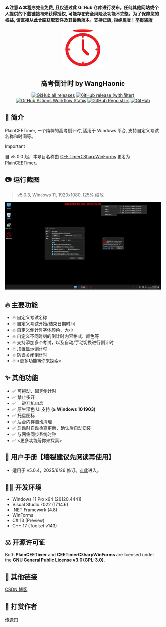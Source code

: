 <h4>⚠️注意⚠️本程序完全免费, 且仅通过此 GitHub 仓库进行发布。任何其他网站或个人提供的下载链接均未获得授权, 可能存在安全风险及功能不完整。为了保障您的权益, 请直接从此仓库获取软件及其最新版本。支持正版, 拒绝盗版！<a href="https://github.com/WangHaonie/PlainCEETimer/issues/new?template=3-report-pirate.yml" target="_blank">举报盗版</a></h4>
<div align="center">
    <img src="https://github.com/WangHaonie/PlainCEETimer/blob/main/PlainCEETimer/Properties/AppIcon256px.png?raw=true" height="128px"/>
    <h2>高考倒计时 by WangHaonie</h2>

[![GitHub all releases](https://img.shields.io/github/downloads/WangHaonie/PlainCEETimer/total?logo=github&label=%E4%B8%8B%E8%BD%BD%E9%87%8F&color=%23DC67A5)](#) [![GitHub release (with filter)](https://img.shields.io/github/v/release/WangHaonie/PlainCEETimer?logo=github&label=%E6%9C%80%E6%96%B0%E7%89%88&color=%23178600)](https://github.com/WangHaonie/PlainCEETimer/releases/latest/) [![GitHub Actions Workflow Status](https://img.shields.io/github/actions/workflow/status/WangHaonie/PlainCEETimer/build.yml?label=CI%2FCD+Builds)](https://github.com/WangHaonie/PlainCEETimer/releases/tag/Preview) [![GitHub Repo stars](https://img.shields.io/github/stars/WangHaonie/PlainCEETimer?logo=github&label=Stars&color=%23E5B84E)](#) [![GitHub](https://img.shields.io/github/license/WangHaonie/PlainCEETimer?logo=github&label=%E8%AE%B8%E5%8F%AF%E8%AF%81&color=%233C9DF8)](#GPL-3.0-1-ov-file)

</div>

## 📖 简介
PlainCEETimer, 一个纯粹的高考倒计时, 适用于 Windows 平台, 支持自定义考试名称和时间等。

> [!IMPORTANT]
> 自 v5.0.0 起，本项目名称由 [CEETimerCSharpWinForms](https://github.com/WangHaonie/CEETimerCSharpWinForms/) 更名为 PlainCEETimer。

## 📷 运行截图
> v5.0.3, Windows 11, 1920x1080, 125% 缩放

![主窗口](https://github.com/WangHaonie/PlainCEETimer/blob/main/.github/Screenshot.png?raw=true)

## 🔥 主要功能
+ 🔥 自定义考试名称
+ 🔥 自定义考试开始/结束日期时间
+ 🔥 自定义倒计时字体颜色、大小
+ 🔥 自定义不同时刻的倒计时内容格式、颜色等
+ 🔥 支持添加多个考试，以及自动/手动切换进行倒计时
+ 🔥 顶置显示倒计时
+ 🔥 防误关闭倒计时
+ 🔥 <更多功能等你来探索>

## ✨ 其他功能
+ ✅ 可拖动、固定倒计时
+ ✅ 禁止多开
+ ✅ 一键开机自启
+ ✅ 原生深色 UI 支持 **(≥ Windows 10 1903)**
+ ✅ 托盘图标
+ ✅ 后台内存自动清理
+ ✅ 启动时自动检查更新，确认后自动安装
+ ✅ 与网络同步系统时钟
+ ✅ <更多功能等你来探索>

## 📢 用户手册【墙裂建议先阅读再使用】
+ 适用于 v5.0.4，2025/6/26 修订。[点此](https://github.com/WangHaonie/PlainCEETimer/blob/main/.github/Manual.md)进入。

## 🧑‍💻 开发环境
+ Windows 11 Pro x64 (26120.4441)
+ Visual Studio 2022 (17.14.6)
+ .NET Framework (4.8)
+ WinForms
+ C# 13 (Preview)
+ C++ 17 (Toolset v143)

## ⚖️ 开源许可证
Both **PlainCEETimer** and **CEETimerCSharpWinForms** are licensed under the **GNU General Public License v3.0 (GPL-3.0)**.

## 🔗 其他链接
[CSDN 博客](https://blog.csdn.net/WHNdeCSDN/article/details/139425056)

## 💖 打赏作者
[传送门](https://wanghaonie.github.io/reward/)
